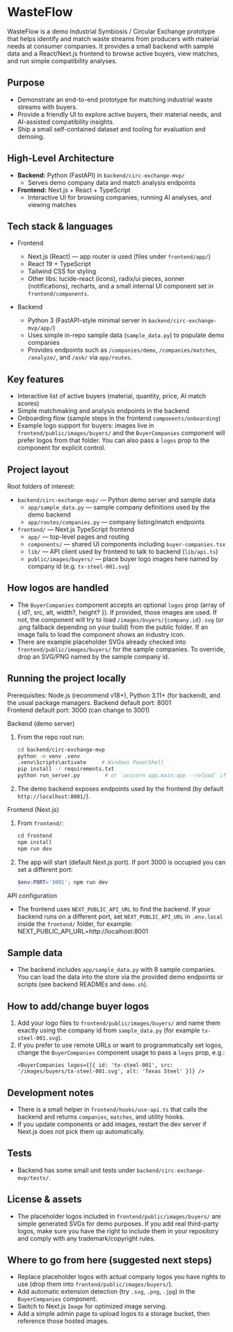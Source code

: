 # WasteFlow

WasteFlow is a demo Industrial Symbiosis / Circular Exchange prototype that helps identify and match waste streams from producers with material needs at consumer companies. It provides a small backend with sample data and a React/Next.js frontend to browse active buyers, view matches, and run simple compatibility analyses.

## Purpose
- Demonstrate an end-to-end prototype for matching industrial waste streams with buyers.
- Provide a friendly UI to explore active buyers, their material needs, and AI-assisted compatibility insights.
- Ship a small self-contained dataset and tooling for evaluation and demoing.


## High-Level Architecture
- **Backend:** Python (FastAPI) in `backend/circ-exchange-mvp/`
  - Serves demo company data and match analysis endpoints
- **Frontend:** Next.js + React + TypeScript
  - Interactive UI for browsing companies, running AI analyses, and viewing matches


## Tech stack & languages
- Frontend
  - Next.js (React) — app router is used (files under `frontend/app/`)
  - React 19 + TypeScript
  - Tailwind CSS for styling
  - Other libs: lucide-react (icons), radix/ui pieces, sonner (notifications), recharts, and a small internal UI component set in `frontend/components`.

- Backend
  - Python 3 (FastAPI-style minimal server in `backend/circ-exchange-mvp/app/`)
  - Uses simple in-repo sample data (`sample_data.py`) to populate demo companies
  - Provides endpoints such as `/companies/demo`, `/companies/matches`, `/analyze/`, and `/ask/` via `app/routes`.

## Key features
- Interactive list of active buyers (material, quantity, price, AI match scores)
- Simple matchmaking and analysis endpoints in the backend
- Onboarding flow (sample steps in the frontend `components/onboarding`)
- Example logo support for buyers: images live in `frontend/public/images/buyers/` and the `BuyerCompanies` component will prefer logos from that folder. You can also pass a `logos` prop to the component for explicit control.

## Project layout
Root folders of interest:
- `backend/circ-exchange-mvp/` — Python demo server and sample data
  - `app/sample_data.py` — sample company definitions used by the demo backend
  - `app/routes/companies.py` — company listing/match endpoints
- `frontend/` — Next.js TypeScript frontend
  - `app/` — top-level pages and routing
  - `components/` — shared UI components including `buyer-companies.tsx`
  - `lib/` — API client used by frontend to talk to backend (`lib/api.ts`)
  - `public/images/buyers/` — place buyer logo images here named by company id (e.g. `tx-steel-001.svg`)

## How logos are handled
- The `BuyerCompanies` component accepts an optional `logos` prop (array of { id?, src, alt, width?, height? }). If provided, those images are used. If not, the component will try to load `/images/buyers/{company.id}.svg` (or .png fallback depending on your build) from the public folder. If an image fails to load the component shows an industry icon.
- There are example placeholder SVGs already checked into `frontend/public/images/buyers/` for the sample companies. To override, drop an SVG/PNG named by the sample company id.

## Running the project locally
Prerequisites: Node.js (recommend v18+), Python 3.11+ (for backend), and the usual package managers.
Backend default port: 8001  
Frontend default port: 3000 (can change to 3001)

Backend (demo server)
1. From the repo root run:
   ```bash
   cd backend/circ-exchange-mvp
   python -m venv .venv
   .venv\Scripts\activate     # Windows PowerShell
   pip install -r requirements.txt
   python run_server.py        # or `uvicorn app.main:app --reload` if you prefer
   ```
2. The demo backend exposes endpoints used by the frontend (by default `http://localhost:8001/`).

Frontend (Next.js)
1. From `frontend/`:
   ```powershell
   cd frontend
   npm install
   npm run dev
   ```
2. The app will start (default Next.js port). If port 3000 is occupied you can set a different port:
   ```powershell
   $env:PORT='3001'; npm run dev
   ```

API configuration
- The frontend uses `NEXT_PUBLIC_API_URL` to find the backend. If your backend runs on a different port, set `NEXT_PUBLIC_API_URL` in `.env.local` inside the `frontend/` folder, for example:
  NEXT_PUBLIC_API_URL=http://localhost:8001

## Sample data
- The backend includes `app/sample_data.py` with 8 sample companies. You can load the data into the store via the provided demo endpoints or scripts (see backend READMEs and `demo.sh`).

## How to add/change buyer logos
1. Add your logo files to `frontend/public/images/buyers/` and name them exactly using the company id from `sample_data.py` (for example `tx-steel-001.svg`).
2. If you prefer to use remote URLs or want to programmatically set logos, change the `BuyerCompanies` component usage to pass a `logos` prop, e.g.:
   ```tsx
   <BuyerCompanies logos={[{ id: 'tx-steel-001', src: '/images/buyers/tx-steel-001.svg', alt: 'Texas Steel' }]} />
   ```

## Development notes
- There is a small helper in `frontend/hooks/use-api.ts` that calls the backend and returns `companies`, `matches`, and utility hooks.
- If you update components or add images, restart the dev server if Next.js does not pick them up automatically.

## Tests
- Backend has some small unit tests under `backend/circ-exchange-mvp/tests/`.

## License & assets
- The placeholder logos included in `frontend/public/images/buyers/` are simple generated SVGs for demo purposes. If you add real third-party logos, make sure you have the right to include them in your repository and comply with any trademark/copyright rules.

## Where to go from here (suggested next steps)
- Replace placeholder logos with actual company logos you have rights to use (drop them into `frontend/public/images/buyers/`).
- Add automatic extension detection (try `.svg`, `.png`, `.jpg`) in the `BuyerCompanies` component.
- Switch to Next.js `Image` for optimized image serving.
- Add a simple admin page to upload logos to a storage bucket, then reference those hosted images.


